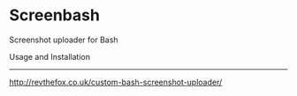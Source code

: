 Screenbash
==========

Screenshot uploader for Bash

Usage and Installation
_______________________

http://revthefox.co.uk/custom-bash-screenshot-uploader/
